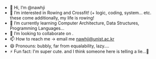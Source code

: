 - 👋 Hi, I’m @nawhji
- 👀 I’m interested in Rowing and Crossfit! (+ logic, coding, system... etc. these come additionally, my life is rowing!
- 🌱 I’m currently learning Computer Architecture, Data Structures, Programming Languages...
- 💞️ I’m looking to collaborate on <null>.
- 📫 How to reach me -> email me nawhji@unist.ac.kr
- 😄 Pronouns: bubbly, far from equalability, lazy....
- ⚡ Fun fact: I'm super cute. and I think someone here is telling a lie...🤥

<!---
nawhji/nawhji is a ✨ special ✨ repository because its `README.md` (this file) appears on your GitHub profile.
You can click the Preview link to take a look at your changes.
--->
